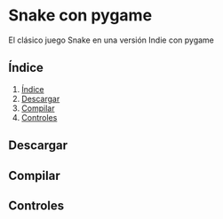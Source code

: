 # Snake con pygame

El clásico juego Snake en una versión Indie con pygame

## Índice
1. [Índice](Índice)
2. [Descargar](Descargar)
3. [Compilar](Compilar)
4. [Controles](Controles)

## Descargar

## Compilar

## Controles